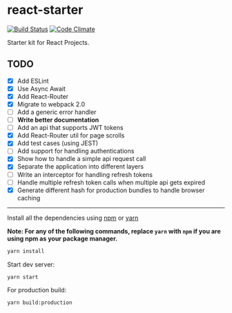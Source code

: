# react-starter
[![Build Status](https://travis-ci.org/pratishshr/react-starter.svg?branch=master)](https://travis-ci.org/pratishshr/react-starter)
[![Code Climate](https://codeclimate.com/github/pratishshr/react-starter/badges/gpa.svg)](https://codeclimate.com/github/pratishshr/react-starter)

Starter kit for React Projects.

## TODO
- [x] Add ESLint
- [x] Use Async Await
- [x] Add React-Router
- [x] Migrate to webpack 2.0
- [ ] Add a generic error handler
- [ ] **Write better documentation**
- [ ] Add an api that supports JWT tokens
- [x] Add React-Router util for page scrolls
- [x] Add test cases (using JEST)
- [ ] Add support for handling authentications
- [x] Show how to handle a simple api request call
- [x] Separate the application into different layers
- [ ] Write an interceptor for handling refresh tokens
- [ ] Handle multiple refresh token calls when multiple api gets expired
- [x] Generate different hash for production bundles to handle browser caching

______

Install all the dependencies using [npm](https://www.npmjs.com/) or [yarn](https://yarnpkg.com/)

**Note: For any of the following commands, replace `yarn` with `npm` if you are using npm as your package manager.**

```bash
yarn install
```

Start dev server:

```bash
yarn start
```

For production build:

```bash
yarn build:production
```
